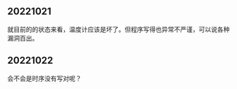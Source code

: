 <!--
 * @Author: king jing
 * @Date: 2022-10-21 22:48:08
 * @LastEditTime: 2022-10-22 15:02:35
 * @Description: Do not edit
-->
## 20221021
就目前的的状态来看，温度计应该是坏了。但程序写得也异常不严谨，可以说各种漏洞百出。


## 20221022 
会不会是时序没有写对呢？